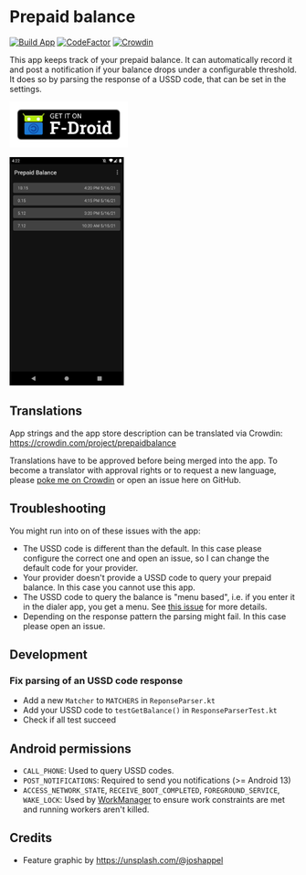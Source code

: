 # Prepaid balance

[![Build App](https://github.com/mueller-ma/PrepaidBalance/actions/workflows/build.yml/badge.svg)](https://github.com/mueller-ma/PrepaidBalance/actions/workflows/build.yml)
[![CodeFactor](https://www.codefactor.io/repository/github/mueller-ma/prepaidbalance/badge)](https://www.codefactor.io/repository/github/mueller-ma/prepaidbalance)
[![Crowdin](https://badges.crowdin.net/prepaidbalance/localized.svg)](https://crowdin.com/project/prepaidbalance)

This app keeps track of your prepaid balance. It can automatically record it and post a notification if your balance drops under a configurable threshold.
It does so by parsing the response of a USSD code, that can be set in the settings.

[<img src="assets/get-it-on-fdroid.png" alt="Get it on F-Droid" height="80">](https://f-droid.org/de/packages/com.github.muellerma.prepaidbalance/)

<img src="fastlane/metadata/android/en-US/images/phoneScreenshots/1.png" alt="Screenshot" width=200px>

## Translations

App strings and the app store description can be translated via Crowdin: https://crowdin.com/project/prepaidbalance

Translations have to be approved before being merged into the app. To become a translator with approval rights or to request a new language, please [poke me on Crowdin](https://crowdin.com/profile/mueller-ma) or open an issue here on GitHub. 

## Troubleshooting

You might run into on of these issues with the app:
* The USSD code is different than the default. In this case please configure the correct one and open an issue, so I can change the default code for your provider. 
* Your provider doesn't provide a USSD code to query your prepaid balance. In this case you cannot use this app.
* The USSD code to query the balance is "menu based", i.e. if you enter it in the dialer app, you get a menu. See [this issue](https://github.com/mueller-ma/PrepaidBalance/issues/81#issuecomment-1131516634) for more details.
* Depending on the response pattern the parsing might fail. In this case please open an issue.

## Development

### Fix parsing of an USSD code response

* Add a new `Matcher` to `MATCHERS` in `ReponseParser.kt`
* Add your USSD code to `testGetBalance()` in `ResponseParserTest.kt`
* Check if all test succeed

## Android permissions

* `CALL_PHONE`: Used to query USSD codes.
* `POST_NOTIFICATIONS`: Required to send you notifications (>= Android 13)
* `ACCESS_NETWORK_STATE`, `RECEIVE_BOOT_COMPLETED`, `FOREGROUND_SERVICE`, `WAKE_LOCK`: Used by [WorkManager](https://developer.android.com/reference/androidx/work/WorkManager) to ensure work constraints are met and running workers aren't killed.

## Credits

* Feature graphic by https://unsplash.com/@joshappel
